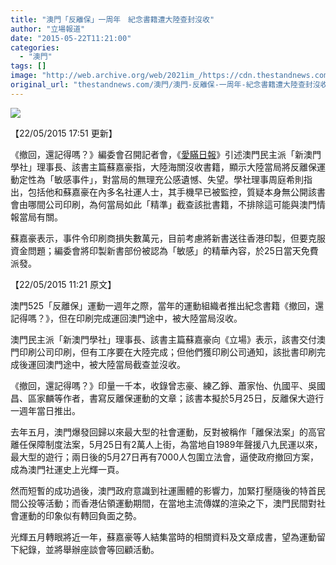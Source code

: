 ```yaml
---
title: "澳門「反離保」一周年　紀念書籍遭大陸查封沒收"
author: "立場報道"
date: "2015-05-22T11:21:00"
categories:
  - "澳門"
tags: []
image: "http://web.archive.org/web/2021im_/https://cdn.thestandnews.com/media/photos/cache/macau-03_ztwwV_1200x0.png"
original_url: "thestandnews.com/澳門/澳門-反離保-一周年-紀念書籍遭大陸查封沒收"
---
```

![](http://web.archive.org/web/2021im_/https://cdn.thestandnews.com/media/photos/cache/macau-03_ztwwV_1200x0.png)

【22/05/2015 17:51 更新】

《撤回，還記得嗎？》編委會召開記者會，《[愛瞞日報](http://web.archive.org/web/20210628183601/http://www.facebook.com/macauconcealers/photos/a.158212900914486.37247.153478958054547/827713970631039/?type=1)》引述澳門民主派「新澳門學社」理事長、該書主篇蘇嘉豪指，大陸海關沒收書籍，顯示大陸當局將反離保運動定性為「敏感事件」，對當局的無理充公感遺憾、失望。學社理事周庭希則指出，包括他和蘇嘉豪在內多名社運人士，其手機早已被監控，質疑本身無公開該書會由哪間公司印刷，為何當局如此「精準」截查該批書籍，不排除這可能與澳門情報當局有關。

蘇嘉豪表示，事件令印刷商損失數萬元，目前考慮將新書送往香港印製，但要克服資金問題；編委會將印製新書部份被認為「敏感」的精華內容，於25日當天免費派發。

【22/05/2015 11:21 原文】

澳門525「反離保」運動一週年之際，當年的運動組織者推出紀念書籍《撤回，還記得嗎？》，但在印刷完成運回澳門途中，被大陸當局沒收。

澳門民主派「新澳門學社」理事長、該書主篇蘇嘉豪向《立場》表示，該書交付澳門印刷公司印刷，但有工序要在大陸完成；但他們獲印刷公司通知，該批書印刷完成後運回澳門途中，被大陸當局截查並沒收。

《撤回，還記得嗎？》印量一千本，收錄曾志豪、練乙錚、蕭家怡、仇國平、吳國昌、區家麟等作者，書寫反離保運動的文章；該書本擬於5月25日，反離保大遊行一週年當日推出。

去年五月，澳門爆發回歸以來最大型的社會運動，反對被稱作「離保法案」的高官離任保障制度法案，5月25日有2萬人上街，為當地自1989年聲援八九民運以來，最大型的遊行；兩日後的5月27日再有7000人包圍立法會，逼使政府撤回方案，成為澳門社運史上光輝一頁。

然而短暫的成功過後，澳門政府意識到社運團體的影響力，加緊打壓隨後的特首民間公投等活動；而香港佔領運動期間，在當地主流傳媒的渲染之下，澳門民間對社會運動的印象似有轉回負面之勢。

光輝五月轉眼將近一年，蘇嘉豪等人結集當時的相關資料及文章成書，望為運動留下紀錄，並將舉辦座談會等回顧活動。